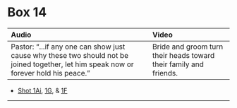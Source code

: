 # Box 14

| Audio | Video |
|:---|:---|
| Pastor: “...if any one can show just cause why these two should not be joined together, let him speak now or forever hold his peace.” | Bride and groom turn their heads toward their family and friends. |

* [Shot 1Ai](1Ai.md), [1G](1G.md), & [1F](1F.md)

- - - - -